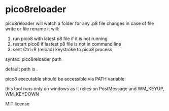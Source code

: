 # pico8reloader
pico8reloader will watch a folder for any .p8 file changes
in case of file write or file rename it will:
1) run pico8 with latest p8 file if it is not running
2) restart pico8 if lastest p8 file is not in command line
3) sent Ctrl+R (reload) keystroke to pico8 process

syntax: pico8reloader path

default path is .

pico8 executable should be accessible via PATH variable

this tool runs only on windows as it relies on PostMessage and WM_KEYUP, WM_KEYDOWN

MIT license
